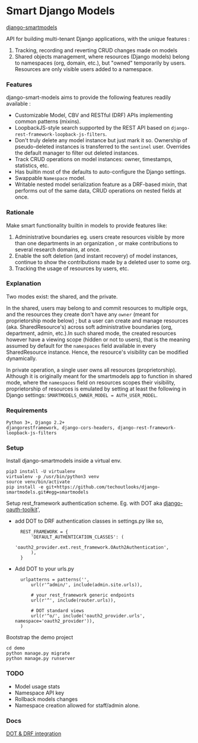 # Smart Django Models


[django-smartmodels](https://github.com/techoutlooks/django-smartmodels)

API for building multi-tenant Django applications, with the unique features :
1) Tracking, recording and reverting CRUD changes made on models
2) Shared objects management, where resources (Django models) belong to namespaces (org, domain, etc.),
   but "owned" temporarily by users. Resources are only visible users added to a namespace.

### Features

django-smart-models aims to provide the following features readily available :
- Customizable Model, CBV and RESTful (DRF) APIs implementing common patterns (mixins).
- LoopbackJS-style search supported by the REST API based on `django-rest-framework-loopback-js-filters`.
- Don't truly delete any model instance but just mark it so. Ownership of pseudo-deleted instances is transferred
  to the `sentinel` user. Overrides the default manager to filter out deleted instances.
- Track CRUD operations on model instances: owner, timestamps, statistics, etc.
- Has builtin most of the  defaults to auto-configure the Django settings.
- Swappable `Namespace` model.
- Writable nested model serialization feature as a DRF-based mixin, 
  that performs out of the same data, CRUD operations on nested fields at once.


### Rationale

Make smart functionality builtin in models to provide features like:
 1) Administrative boundaries eg. users create resources visible by more than one departments in an
    organization , or make contributions to several research domains, at once.
 2) Enable the soft deletion (and instant recovery) of model instances,
    continue to show the contributions made by a deleted user to some org.
 3) Tracking the usage of resources by users, etc.
    
### Explanation

Two modes exist: the shared, and the private.

In the shared, users may belong to and commit resources to multiple orgs, and the resources they create don't have
any `owner` (meant for proprietorship mode below) ; but a user can create and manage resources (aka. SharedResource's)
across soft administrative boundaries (org, department, admin, etc.).In such shared mode, the created resources however
have a viewing scope (hidden or not to users), that is the meaning assumed by default for the `namespaces` field 
available in every SharedResource instance. Hence, the resource's visibility can be modified dynamically.

In private operation, a single user owns all resources (proprietorship).
Although it is originally meant for the smartmodels app to function in shared mode, where the
`namespaces` field on resources scopes their visibility, proprietorship of resources is emulated by setting
at least the following in Django settings: `SMARTMODELS_OWNER_MODEL = AUTH_USER_MODEL`.

### Requirements

    Python 3+, Django 2.2+
    djangorestframework, django-cors-headers, django-rest-framework-loopback-js-filters

### Setup

Install django-smartmodels inside a virtual env.

    pip3 install -U virtualenv
    virtualenv -p /usr/bin/python3 venv
    source venv/bin/activate
    pip install -e git+https://github.com/techoutlooks/django-smartmodels.git#egg=smartmodels
    
Setup rest_framework authentication scheme. 
Eg. with DOT aka [django-oauth-toolkit](https://github.com/jazzband/django-oauth-toolkit.git)',

- add DOT to DRF authentication classes in settings.py like so,

        REST_FRAMEWORK = { 
            'DEFAULT_AUTHENTICATION_CLASSES': (
                'oauth2_provider.ext.rest_framework.OAuth2Authentication', 
            ), 
        } 

- Add DOT to your urls.py

        urlpatterns = patterns('',
            url(r'^admin/', include(admin.site.urls)),
            
            # your rest_framework generic endpoints
            url(r'^', include(router.urls)),

            # DOT standard views
            url(r'^o/', include('oauth2_provider.urls', namespace='oauth2_provider')),
        )

Bootstrap the demo project

    cd demo
    python manage.py migrate
    python manage.py runserver


### TODO
- Model usage stats
- Namespace API key
- Rollback models changes
- Namespace creation allowed for staff/admin alone.


### Docs

[DOT & DRF integration](https://yeti.co/blog/oauth2-with-django-rest-framework/)

